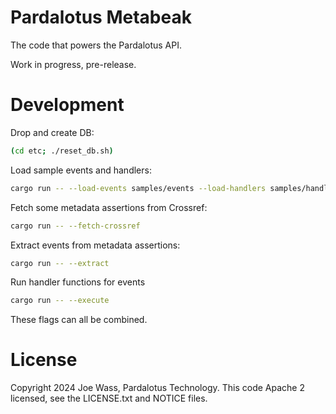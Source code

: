 # Pardalotus Metabeak

The code that powers the Pardalotus API.

Work in progress, pre-release.

# Development

Drop and create DB:
```sh
(cd etc; ./reset_db.sh)
```

Load sample events and handlers:

```sh
cargo run -- --load-events samples/events --load-handlers samples/handlers --execute-one
```

Fetch some metadata assertions from Crossref:

```sh
cargo run -- --fetch-crossref
```

Extract events from metadata assertions:

```sh
cargo run -- --extract
```

Run handler functions for events

```sh
cargo run -- --execute
```

These flags can all be combined.

# License

Copyright 2024 Joe Wass, Pardalotus Technology. This code Apache 2 licensed, see the LICENSE.txt and NOTICE files.
